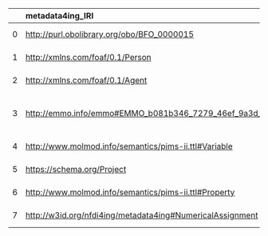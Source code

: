 |    | metadata4ing_IRI                                                | metadata4ing_DESC                                                                                                      | VIMMP_IRI                                                            | VIMMP_DESC                                              | VIMMP_DEF   |
|---:|:----------------------------------------------------------------|:-----------------------------------------------------------------------------------------------------------------------|:---------------------------------------------------------------------|:--------------------------------------------------------|:------------|
|  0 | http://purl.obolibrary.org/obo/BFO_0000015                      | {'label': 'process', 'prefLabel': 'process', 'altLabel': None, 'name': 'BFO_0000015'}                                  | https://emmc.eu/semantics/evmpo/evmpo.ttl#process                    | {'name': 'process'}                                     | []          |
|  1 | http://xmlns.com/foaf/0.1/Person                                | {'label': 'Person', 'prefLabel': 'Person', 'altLabel': None, 'name': 'Person'}                                         | https://purl.vimmp.eu/semantics/vico/vico.ttl#person                 | {'name': 'Person'}                                      | []          |
|  2 | http://xmlns.com/foaf/0.1/Agent                                 | {'label': 'Agent', 'prefLabel': 'Agent', 'altLabel': None, 'name': 'Agent'}                                            | https://emmc.eu/semantics/evmpo/evmpo.ttl#agent                      | {'name': 'Agent'}                                       | []          |
|  3 | http://emmo.info/emmo#EMMO_b081b346_7279_46ef_9a3d_2c088fcd79f4 | {'label': None, 'prefLabel': 'MeasurementUnit', 'altLabel': None, 'name': 'EMMO_b081b346_7279_46ef_9a3d_2c088fcd79f4'} | https://purl.vimmp.eu/semantics/alignment/emmo1s.ttl#MeasurementUnit | {'label': 'MeasurementUnit', 'name': 'MeasurementUnit'} | []          |
|  4 | http://www.molmod.info/semantics/pims-ii.ttl#Variable           | {'label': None, 'prefLabel': 'Variable', 'altLabel': None, 'name': 'Variable'}                                         | https://purl.vimmp.eu/semantics/alignment/emmo1s.ttl#Variable        | {'label': 'Variable', 'name': 'Variable'}               | []          |
|  5 | https://schema.org/Project                                      | {'label': None, 'prefLabel': 'Project', 'altLabel': None, 'name': 'Project'}                                           | https://purl.vimmp.eu/semantics/mmto/mmto.ttl#project                | {'name': 'Project'}                                     | []          |
|  6 | http://www.molmod.info/semantics/pims-ii.ttl#Property           | {'label': None, 'prefLabel': 'Eigenschaft', 'altLabel': None, 'name': 'Property'}                                      | https://emmc.eu/semantics/evmpo/evmpo.ttl#property                   | {'name': 'Property'}                                    | []          |
|  7 | http://w3id.org/nfdi4ing/metadata4ing#NumericalAssignment       | {'label': None, 'prefLabel': 'numerical', 'altLabel': None, 'name': 'NumericalAssignment'}                             | https://purl.vimmp.eu/semantics/alignment/emmo1s.ttl#Numerical       | {'label': 'numerical', 'name': 'numerical'}             | []          |